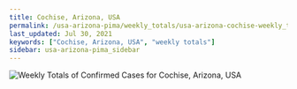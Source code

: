 ```yaml
---
title: Cochise, Arizona, USA
permalink: /usa-arizona-pima/weekly_totals/usa-arizona-cochise-weekly_totals.html
last_updated: Jul 30, 2021
keywords: ["Cochise, Arizona, USA", "weekly totals"]
sidebar: usa-arizona-pima_sidebar
---
```


![Weekly Totals of Confirmed Cases for Cochise, Arizona, USA](/covid_tracker/images/graphs/usa-arizona-cochise-weekly_totals_graph.png)

